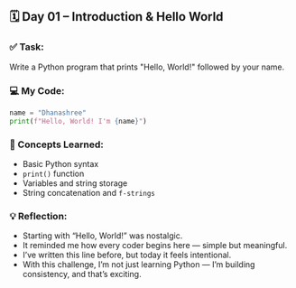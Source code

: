 
## 🗓️ Day 01 – Introduction & Hello World

### **✅ Task:**
Write a Python program that prints "Hello, World!" followed by your name.

### **💻 My Code:**

```python
name = "Dhanashree"
print(f"Hello, World! I'm {name}")
```

### **🧠 Concepts Learned:**

* Basic Python syntax
* `print()` function
* Variables and string storage
* String concatenation and `f-strings`

### **💡 Reflection:** <br/>

* Starting with “Hello, World!” was nostalgic. 
* It reminded me how every coder begins here — simple but meaningful.
* I’ve written this line before, but today it feels intentional.
* With this challenge, I’m not just learning Python — I’m building consistency, and that’s exciting.
